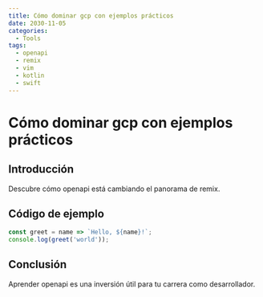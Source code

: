 ```yaml
---
title: Cómo dominar gcp con ejemplos prácticos
date: 2030-11-05
categories:
  - Tools
tags:
  - openapi
  - remix
  - vim
  - kotlin
  - swift
---
```


# Cómo dominar gcp con ejemplos prácticos

## Introducción

Descubre cómo openapi está cambiando el panorama de remix.

## Código de ejemplo

```javascript
const greet = name => `Hello, ${name}!`;
console.log(greet('world'));
```

## Conclusión

Aprender openapi es una inversión útil para tu carrera como desarrollador.
